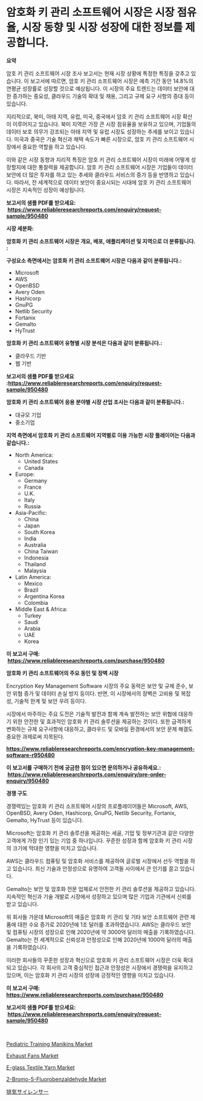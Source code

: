 <p><h1>암호화 키 관리 소프트웨어 시장은 시장 점유율, 시장 동향 및 시장 성장에 대한 정보를 제공합니다.</h1></p><p><strong>요약</strong></p>
<p><p>암호 키 관리 소프트웨어 시장 조사 보고서는 현재 시장 상황에 특정한 특징을 갖추고 있습니다. 이 보고서에 따르면, 암호 키 관리 소프트웨어 시장은 예측 기간 동안 14.8%의 연평균 성장률로 성장할 것으로 예상됩니다. 이 시장의 주요 트렌드는 데이터 보안에 대한 증가하는 중요성, 클라우드 기술의 확대 및 채용, 그리고 규제 요구 사항의 증대 등이 있습니다.</p><p>지리적으로, 북미, 아태 지역, 유럽, 미국, 중국에서 암호 키 관리 소프트웨어 시장 확산이 이루어지고 있습니다. 북미 지역은 가장 큰 시장 점유율을 보유하고 있으며, 기업들의 데이터 보호 의무가 강조되는 아태 지역 및 유럽 시장도 성장하는 추세를 보이고 있습니다. 미국과 중국은 기술 혁신과 채택 속도가 빠른 시장으로, 암호 키 관리 소프트웨어 시장에서 중요한 역할을 하고 있습니다.</p><p>이와 같은 시장 동향과 지리적 특징은 암호 키 관리 소프트웨어 시장이 미래에 어떻게 성장할지에 대한 통찰력을 제공합니다. 암호 키 관리 소프트웨어 시장은 기업들이 데이터 보안에 더 많은 투자를 하고 있는 추세와 클라우드 서비스의 증가 등을 반영하고 있습니다. 따라서, 전 세계적으로 데이터 보안이 중요시되는 시대에 암호 키 관리 소프트웨어 시장은 지속적인 성장이 예상됩니다.</p></p>
<p><strong>보고서의 샘플 PDF를 받으세요: &nbsp;<a href="https://www.reliableresearchreports.com/enquiry/request-sample/950480">https://www.reliableresearchreports.com/enquiry/request-sample/950480</a></strong></p>
<p><strong>시장 세분화:</strong></p>
<p><strong> 암호화 키 관리 소프트웨어 시장은 개요, 배포, 애플리케이션 및 지역으로 더 분류됩니다. :</strong></p>
<p><strong>구성요소 측면에서는 암호화 키 관리 소프트웨어 시장은 다음과 같이 분류됩니다.:</strong></p>
<p><ul><li>Microsoft</li><li>AWS</li><li>OpenBSD</li><li>Avery Oden</li><li>Hashicorp</li><li>GnuPG</li><li>Netlib Security</li><li>Fortanix</li><li>Gemalto</li><li>HyTrust</li></ul></p>
<p><strong> 암호화 키 관리 소프트웨어 유형별 시장 분석은 다음과 같이 분류됩니다.:</strong></p>
<p><ul><li>클라우드 기반</li><li>웹 기반</li></ul></p>
<p><strong>보고서의 샘플 PDF를 받으세요 :<a href="https://www.reliableresearchreports.com/enquiry/request-sample/950480">https://www.reliableresearchreports.com/enquiry/request-sample/950480</a></strong></p>
<p><strong> 암호화 키 관리 소프트웨어 응용 분야별 시장 산업 조사는 다음과 같이 분류됩니다.:</strong></p>
<p><ul><li>대규모 기업</li><li>중소기업</li></ul></p>
<p><strong>지역 측면에서 암호화 키 관리 소프트웨어 지역별로 이용 가능한 시장 플레이어는 다음과 같습니다.:</strong></p>
<p><ul>
    <li>
        North America:
        <ul>
            <li>United States</li>
            <li>Canada</li>
        </ul>
    </li>
    <li>
        Europe:
        <ul>
            <li>Germany</li>
            <li>France</li>
            <li>U.K.</li>
            <li>Italy</li>
            <li>Russia</li>
        </ul>
    </li>
    <li>
        Asia-Pacific:
        <ul>
            <li>China</li>
            <li>Japan</li>
            <li>South Korea</li>
            <li>India</li>
            <li>Australia</li>
            <li>China Taiwan</li>
            <li>Indonesia</li>
            <li>Thailand</li>
            <li>Malaysia</li>
        </ul>
    </li>
    <li>
        Latin America:
        <ul>
            <li>Mexico</li>
            <li>Brazil</li>
            <li>Argentina Korea</li>
            <li>Colombia</li>
        </ul>
    </li>
    <li>
        Middle East & Africa:
        <ul>
            <li>Turkey</li>
            <li>Saudi</li>
            <li>Arabia</li>
            <li>UAE</li>
            <li>Korea</li>
        </ul>
    </li>
    </ul></p>
<p><strong>이 보고서 구매: &nbsp;<a href="https://www.reliableresearchreports.com/purchase/950480">https://www.reliableresearchreports.com/purchase/950480</a></strong></p>
<p><strong>암호화 키 관리 소프트웨어의 주요 동인 및 장벽 시장</strong></p>
<p><p>Encryption Key Management Software 시장의 주요 동력은 보안 및 규제 준수, 보안 위협 증가 및 데이터 손실 방지 등이다. 반면, 이 시장에서의 장벽은 고비용 및 복잡성, 기술적 한계 및 보안 우려 등이다.</p><p>시장에서 마주하는 주요 도전은 기술적 발전과 함께 계속 발전하는 보안 위협에 대응하기 위한 안전한 및 효과적인 암호화 키 관리 솔루션을 제공하는 것이다. 또한 급격하게 변화하는 규제 요구사항에 대응하고, 클라우드 및 모바일 환경에서의 보안 문제 해결도 중요한 과제로써 지목된다.</p></p>
<p><strong><a href="https://www.reliableresearchreports.com/encryption-key-management-software-r950480">https://www.reliableresearchreports.com/encryption-key-management-software-r950480</a></strong></p>
<p><strong>이 보고서를 구매하기 전에 궁금한 점이 있으면 문의하거나 공유하세요.: &nbsp;<a href="https://www.reliableresearchreports.com/enquiry/pre-order-enquiry/950480">https://www.reliableresearchreports.com/enquiry/pre-order-enquiry/950480</a></strong></p>
<p><strong>경쟁 구도</strong></p>
<p><p>경쟁력있는 암호화 키 관리 소프트웨어 시장의 프로플레이어들은 Microsoft, AWS, OpenBSD, Avery Oden, Hashicorp, GnuPG, Netlib Security, Fortanix, Gemalto, HyTrust 등이 있습니다. </p><p>Microsoft는 암호화 키 관리 솔루션을 제공하는 세골, 기업 및 정부기관과 같은 다양한 고객에게 가장 인기 있는 기업 중 하나입니다. 꾸준한 성장과 함께 암호화 키 관리 시장의 크기에 막대한 영향을 미치고 있습니다. </p><p>AWS는 클라우드 컴퓨팅 및 암호화 서비스를 제공하여 글로벌 시장에서 선두 역할을 하고 있습니다. 최신 기술과 안정성으로 유명하여 고객들 사이에서 큰 인기를 끌고 있습니다. </p><p>Gemalto는 보안 및 암호화 전문 업체로서 안전한 키 관리 솔루션을 제공하고 있습니다. 지속적인 혁신과 기술 개발로 시장에서 성장하고 있으며 많은 기업과 기관에서 신뢰를 받고 있습니다. </p><p>위 회사들 가운데 Microsoft의 매출은 암호화 키 관리 및 기타 보안 소프트웨어 관련 제품에 대한 수요 증가로 2020년에 1조 달러를 초과하였습니다. AWS는 클라우드 보안 및 컴퓨팅 시장의 성장으로 인해 2020년에 약 3000억 달러의 매출을 기록하였습니다. Gemalto는 전 세계적으로 신뢰성과 안정성으로 인해 2020년에 1000억 달러의 매출을 기록하였습니다. </p><p>이러한 회사들의 꾸준한 성장과 혁신으로 암호화 키 관리 소프트웨어 시장은 더욱 확대되고 있습니다. 각 회사의 고객 중심적인 접근과 안정성은 시장에서 경쟁력을 유지하고 있으며, 이는 암호화 키 관리 시장의 성장에 긍정적인 영향을 미치고 있습니다.</p></p>
<p><strong>이 보고서 구매: &nbsp; <a href="https://www.reliableresearchreports.com/purchase/950480">https://www.reliableresearchreports.com/purchase/950480</a></strong></p>
<p><strong>보고서의 샘플 PDF를 받으세요: &nbsp;<a href="https://www.reliableresearchreports.com/enquiry/request-sample/950480">https://www.reliableresearchreports.com/enquiry/request-sample/950480</a></strong><strong></strong></p>
<p>&nbsp;</p>
<p><p><a href="https://github.com/luckyshygirl/Market-Research-Report-List-4/blob/main/pediatric-training-manikins-market.md">Pediatric Training Manikins Market</a></p><p><a href="https://view.publitas.com/reportprime-1/exhaust-fans-market-the-key-to-successful-business-strategy-forecast-till-2031/">Exhaust Fans Market</a></p><p><a href="https://shimmer-gardenia-37a.notion.site/E-glass-Textile-Yarn-Market-Exploring-Market-Share-Market-Trends-and-Future-Growth-2e5cd4675d4f48f4b7201b7fc18bfce5">E-glass Textile Yarn Market</a></p><p><a href="https://issuu.com/reportprime-2/docs/2-bromo-5-fluorobenzaldehyde-market-size-2030.pptx">2-Bromo-5-Fluorobenzaldehyde Market</a></p><p><a href="https://github.com/tubbs463/Market-Research-Report-List-1/blob/main/908041647621.md">排気サイレンサー</a></p></p>